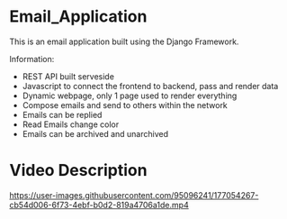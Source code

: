 # Email_Application
This is an email application built using the Django Framework.

Information:
- REST API built serveside
- Javascript to connect the frontend to backend, pass and render data
- Dynamic webpage, only 1 page used to render everything
- Compose emails and send to others within the network
- Emails can be replied
- Read Emails change color
- Emails can be archived and unarchived

# Video Description

https://user-images.githubusercontent.com/95096241/177054267-cb54d006-6f73-4ebf-b0d2-819a4706a1de.mp4

